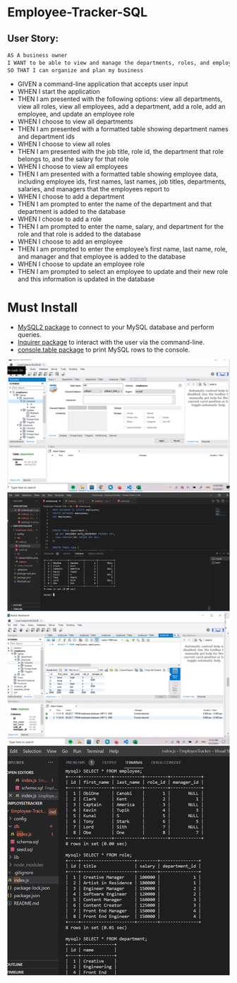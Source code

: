 # Employee-Tracker-SQL

## User Story:
```md
AS A business owner
I WANT to be able to view and manage the departments, roles, and employees in my company
SO THAT I can organize and plan my business
```
* GIVEN a command-line application that accepts user input
* WHEN I start the application
* THEN I am presented with the following options: view all departments, view all roles, view all employees, add a department, add a role, add an employee, and update an employee role
* WHEN I choose to view all departments
* THEN I am presented with a formatted table showing department names and department ids
* WHEN I choose to view all roles
* THEN I am presented with the job title, role id, the department that role belongs to, and the salary for that role
* WHEN I choose to view all employees
* THEN I am presented with a formatted table showing employee data, including employee ids, first names, last names, job titles, departments, salaries, and managers that the employees report to
* WHEN I choose to add a department
* THEN I am prompted to enter the name of the department and that department is added to the database
* WHEN I choose to add a role
* THEN I am prompted to enter the name, salary, and department for the role and that role is added to the database
* WHEN I choose to add an employee
* THEN I am prompted to enter the employee’s first name, last name, role, and manager and that employee is added to the database
* WHEN I choose to update an employee role
* THEN I am prompted to select an employee to update and their new role and this information is updated in the database 

#  Must Install 
* [MySQL2 package](https://www.npmjs.com/package/mysql2) to connect to your MySQL database and perform queries. 
* [Inquirer package](https://www.npmjs.com/package/inquirer) to interact with the user via the command-line.
* [console.table package](https://www.npmjs.com/package/console.table) to print MySQL rows to the console.

![Database Demo](./lib/dataandtables.png)
![Database Demo](./lib/EmployeeT.png)
![Database Demo](./lib/mysql.png)
![Database Demo](./lib/seeded.png)



